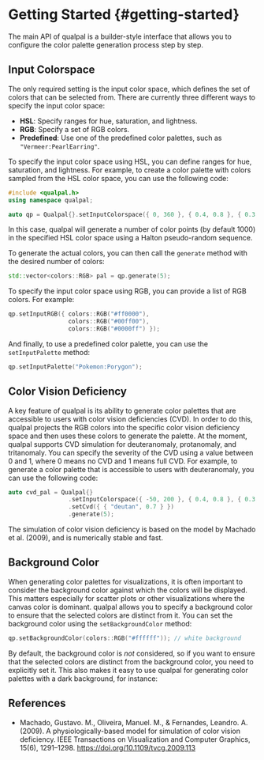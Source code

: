# Getting Started {#getting-started}

The main API of qualpal is a builder-style interface that allows you to
configure the color palette generation process step by step.

## Input Colorspace

The only required setting is the input color space, which defines the
set of colors that can be selected from. There are currently
three different ways to specify the input color space:

- **HSL**: Specify ranges for hue, saturation, and lightness.
- **RGB**: Specify a set of RGB colors.
- **Predefined**: Use one of the predefined color palettes, such as
  `"Vermeer:PearlEarring"`.

To specify the input color space using HSL, you can define ranges for
hue, saturation, and lightness. For example, to create a color palette
with colors sampled from the HSL color space, you can use the following code:

```cpp
#include <qualpal.h>
using namespace qualpal;

auto qp = Qualpal{}.setInputColorspace({ 0, 360 }, { 0.4, 0.8 }, { 0.3, 0.7 });
```

In this case, qualpal will generate a number of color points (by default 1000)
in the specified HSL color space using a Halton pseudo-random sequence.

To generate the actual colors, you can then call the `generate` method
with the desired number of colors:

```cpp
std::vector<colors::RGB> pal = qp.generate(5);
```

To specify the input color space using RGB, you can provide a list of RGB colors. For example:

```cpp
qp.setInputRGB({ colors::RGB("#ff0000"),
                 colors::RGB("#00ff00"),
                 colors::RGB("#0000ff") });
```

And finally, to use a predefined color palette, you can
use the `setInputPalette` method:

```cpp
qp.setInputPalette("Pokemon:Porygon");
```

## Color Vision Deficiency

A key feature of qualpal is its ability to generate color palettes
that are accessible to users with color vision deficiencies (CVD).
In order to do this, qualpal projects the RGB colors into the
specific color vision deficiency space and then uses
these colors to generate the palette. At the moment,
qualpal supports CVD simulation for deuteranomaly, protanomaly,
and tritanomaly. You can specify the severity of the CVD
using a value between 0 and 1, where 0 means no CVD and 1 means
full CVD. For example, to generate a color palette
that is accessible to users with deuteranomaly, you can use the following code:

```cpp
auto cvd_pal = Qualpal{}
                 .setInputColorspace({ -50, 200 }, { 0.4, 0.8 }, { 0.3, 0.7 })
                 .setCvd({ { "deutan", 0.7 } })
                 .generate(5);
```

The simulation of color vision deficiency is based on the model
by Machado et al. (2009), and is numerically stable and fast.

## Background Color

When generating color palettes for visualizations, it is often important
to consider the background color against which the colors will be displayed.
This matters especially for scatter plots or other visualizations where
the canvas color is dominant. qualpal allows you to specify a background color
to ensure that the selected colors are distinct from it. You can set the background
color using the `setBackgroundColor` method:

```cpp
qp.setBackgroundColor(colors::RGB("#ffffff")); // white background
```

By default, the background color is _not_ considered, so if you want to
ensure that the selected colors are distinct from the background color,
you need to explicitly set it. This also makes it easy to use qualpal
for generating color palettes with a dark background, for instance:

## References

- Machado, Gustavo. M., Oliveira, Manuel. M., & Fernandes, Leandro. A. (2009).
  A physiologically-based model for simulation of color vision deficiency.
  IEEE Transactions on Visualization and Computer Graphics, 15(6), 1291–1298.
  <https://doi.org/10.1109/tvcg.2009.113>
